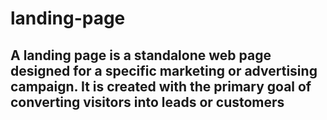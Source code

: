 # landing-page

## A landing page is a standalone web page designed for a specific marketing or advertising campaign. It is created with the primary goal of converting visitors into leads or customers
